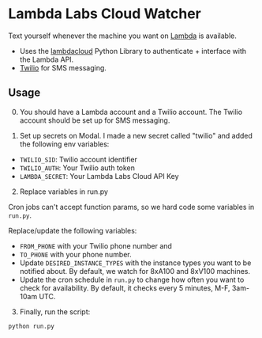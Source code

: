 # Lambda Labs Cloud Watcher

Text yourself whenever the machine you want on [Lambda](https://lambdalabs.com/cloud) is available.

- Uses the [lambdacloud](https://github.com/nateraw/lambdacloud) Python Library to authenticate + interface with the Lambda API.
- [Twilio](https://twilio.com) for SMS messaging.

## Usage

0. You should have a Lambda account and a Twilio account. The Twilio account should be set up for SMS messaging.

1. Set up secrets on Modal. I made a new secret called "twilio" and added the following env variables:
  - `TWILIO_SID`: Twilio account identifier
  - `TWILIO_AUTH`: Your Twilio auth token
  - `LAMBDA_SECRET`: Your Lambda Labs Cloud API Key

2. Replace variables in run.py

Cron jobs can't accept function params, so we hard code some variables in `run.py`. 

Replace/update the following variables:

- `FROM_PHONE` with your Twilio phone number and
- `TO_PHONE` with your phone number. 
- Update `DESIRED_INSTANCE_TYPES` with the instance types you want to be notified about. By default, we watch for 8xA100 and 8xV100 machines.
- Update the cron schedule in `run.py` to change how often you want to check for availability. By default, it checks every 5 minutes, M-F, 3am-10am UTC.

3. Finally, run the script:

```
python run.py
```
